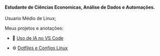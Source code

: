 #### Estudante de Ciências Economicas, Análise de Dados e Automações. 
Usuario Médio de Linux;

 Meus projetos e anotações:

- 🧾 [Uso de IA no VS Code](#)  
  
- ⚙️ [Dotfiles e Configs Linux](#)  
